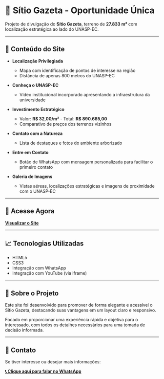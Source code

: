 # 🏡 Sítio Gazeta - Oportunidade Única

Projeto de divulgação do **Sítio Gazeta**, terreno de **27.833 m²** com localização estratégica ao lado do UNASP-EC.

---

## 📄 Conteúdo do Site

- **Localização Privilegiada**
  - Mapa com identificação de pontos de interesse na região
  - Distância de apenas 800 metros do UNASP-EC

- **Conheça o UNASP-EC**
  - Vídeo institucional incorporado apresentando a infraestrutura da universidade

- **Investimento Estratégico**
  - Valor: **R$ 32,00/m²** - Total: **R$ 890.685,00**
  - Comparativo de preços dos terrenos vizinhos

- **Contato com a Natureza**
  - Lista de destaques e fotos do ambiente arborizado

- **Entre em Contato**
  - Botão de WhatsApp com mensagem personalizada para facilitar o primeiro contato

- **Galeria de Imagens**
  - Vistas aéreas, localizações estratégicas e imagens de proximidade com o UNASP-EC

---

## 🚀 Acesse Agora

[**Visualizar o Site**](https://wygaz.github.io/Sitio-Gazeta/)


---

## 📈 Tecnologias Utilizadas

- HTML5
- CSS3
- Integração com WhatsApp
- Integração com YouTube (via iframe)


---

## 📘 Sobre o Projeto

Este site foi desenvolvido para promover de forma elegante e acessível o Sítio Gazeta, destacando suas vantagens em um layout claro e responsivo.

Focado em proporcionar uma experiência rápida e objetiva para o interessado, com todos os detalhes necessários para uma tomada de decisão informada.

---

## 💬 Contato

Se tiver interesse ou desejar mais informações:

[**📞 Clique aqui para falar no WhatsApp**](https://wa.me/5519999350101?text=Olá!%20Vi%20o%20anúncio%20do%20Sítio%20Gazeta%20e%20gostaria%20de%20saber%20mais%20detalhes.)
